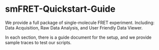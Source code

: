 # smFRET-Quickstart-Guide

We provide a full package of single-molecule FRET experiment. Including: Data Acquisition, Raw Data Analysis, and User Friendly Data Viewer.

In each section, there is a guide document for the setup, and we provide sample traces to test our scripts.
